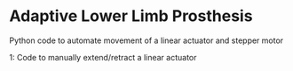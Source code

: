 # Adaptive Lower Limb Prosthesis
 Python code to automate movement of a linear actuator and stepper motor

1: Code to manually extend/retract a linear actuator